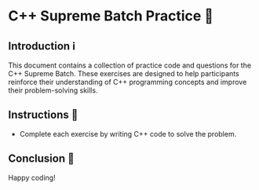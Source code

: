 # C++ Supreme Batch Practice 🚀

## Introduction ℹ️

This document contains a collection of practice code and questions for the C++ Supreme Batch. These exercises are designed to help participants reinforce their understanding of C++ programming concepts and improve their problem-solving skills.

## Instructions 📝

- Complete each exercise by writing C++ code to solve the problem.


## Conclusion 🎉

Happy coding!

